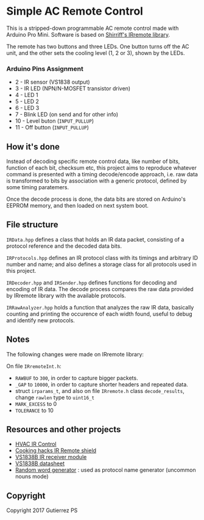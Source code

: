 # Simple AC Remote Control

This is a stripped-down programmable AC remote control made with Arduino Pro Mini. Software is based on [Shirriff's IRremote library](https://github.com/z3t0/Arduino-IRremote).

The remote has two buttons and three LEDs. One button turns off the AC unit, and the other sets the cooling level (1, 2 or 3), shown by the LEDs.


### Arduino Pins Assignment

* 2 - IR sensor (VS1838 output)
* 3 - IR LED (NPN/N-MOSFET transistor driven)
* 4 - LED 1
* 5 - LED 2
* 6 - LED 3
* 7 - Blink LED (on send and for other info)
* 10 - Level buton (`INPUT_PULLUP`)
* 11 - Off button (`INPUT_PULLUP`)


## How it's done

Instead of decoding specific remote control data, like number of bits, function of each bit, checksum etc, this project aims to reproduce whatever command is presented with a timing decode/encode approach, i.e. raw data is transformed to bits by association with a generic protocol, defined by some timing paratemers.

Once the decode process is done, the data bits are stored on Arduino's EEPROM memory, and then loaded on next system boot.


## File structure

``IRData.hpp`` defines a class that holds an IR data packet, consisting of a protocol reference and the decoded data bits.

``IRProtocols.hpp`` defines an IR protocol class with its timings and arbitrary ID number and name; and also defines a storage class for all protocols used in this project.

``IRDecoder.hpp`` and ``IRSender.hpp`` defines functions for decoding and encoding of IR data. The decode process compares the raw data provided by IRremote library with the available protocols.

``IRRawAnalyzer.hpp`` holds a function that analyzes the raw IR data, basically counting and printing the occurence of each width found, useful to debug and identify new protocols.


## Notes

The following changes were made on IRremote library:

On file ``IRremoteInt.h``:
* ``RAWBUF`` to ``300``, in order to capture bigger packets.
* ``_GAP`` to ``10000``, in order to capture shorter headers and repeated data.
* struct ``irparams_t``, and also on file ``IRremote.h`` class ``decode_results``, change ``rawlen`` type to ``uint16_t``
* ``MARK_EXCESS`` to 0
* ``TOLERANCE`` to 10


## Resources and other projects

* [HVAC IR Control](https://github.com/r45635/HVAC-IR-Control)
* [Cooking hacks IR Remote shield](https://www.cooking-hacks.com/documentation/tutorials/control-hvac-infrared-devices-from-the-internet-with-ir-remote/)
* [VS1838B IR receiver module](http://arduino-kit.ru/userfiles/image/VS1838B_INFRARED_RECEIVER_MODULE.pdf)
* [VS1838B datasheet](https://www.optimusdigital.ro/index.php?controller=attachment&id_attachment=4&usg=afqjcnh7fun0zdtnznv0ufaeth9sjdsgtg&sig2=t1sm5ow3vxetkff9hq2tsw)
* [Random word generator](http://watchout4snakes.com/wo4snakes/Random/RandomWordPlus) : used as protocol name generator (uncommon nouns mode)


## Copyright
Copyright 2017 Gutierrez PS

